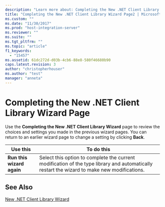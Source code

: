 ```yaml
---
description: "Learn more about: Completing the New .NET Client Library Wizard Page"
title: "Completing the New .NET Client Library Wizard Page2 | Microsoft Docs"
ms.custom: ""
ms.date: "11/30/2017"
ms.prod: "host-integration-server"
ms.reviewer: ""
ms.suite: ""
ms.tgt_pltfrm: ""
ms.topic: "article"
f1_keywords: 
  - "15457"
ms.assetid: 61dc272d-d03b-4cb6-88e8-580f46680b90
caps.latest.revision: 3
author: "christopherhouser"
ms.author: "test"
manager: "anneta"
---
```

# Completing the New .NET Client Library Wizard Page
Use the **Completing the New .NET Client Library Wizard** page to review the choices and settings you made in the previous wizard pages. You can return to an earlier wizard page to change a setting by clicking **Back**.  
  
|Use this|To do this|  
|--------------|----------------|  
|**Run this wizard again**|Select this option to complete the current modification of the type library and automatically restart the wizard to make new modifications.|  
  
## See Also  
 [New .NET Client Library Wizard](../core/new-net-client-library-wizard1.md)
